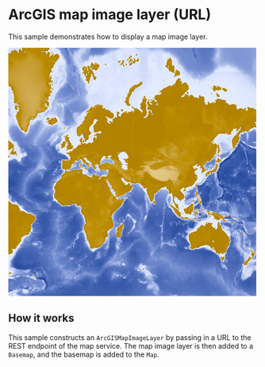 # ArcGIS map image layer (URL)

This sample demonstrates how to display a map image layer.

![](screenshot.png)

## How it works

This sample constructs an `ArcGISMapImageLayer` by passing in a URL to
the REST endpoint of the map service. The map image layer is then added
to a `Basemap`, and the basemap is added to the `Map`.
